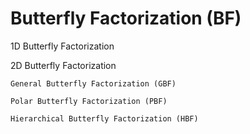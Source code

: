 Butterfly Factorization (BF)
===

1D Butterfly Factorization


2D Butterfly Factorization

	General Butterfly Factorization (GBF)

	Polar Butterfly Factorization (PBF)

	Hierarchical Butterfly Factorization (HBF)
